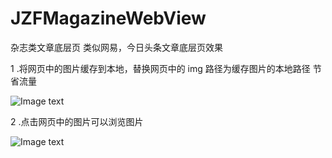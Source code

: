 # JZFMagazineWebView
杂志类文章底层页 类似网易，今日头条文章底层页效果

1 .将网页中的图片缓存到本地，替换网页中的 img 路径为缓存图片的本地路径 节省流量

![Image text](https://github.com/jzfjay/JZFMagazineWebView/blob/master/Screenshots/CC06B770-B7AB-492F-9A1A-DA340DD78EC4.png)

2 .点击网页中的图片可以浏览图片 

![Image text](https://github.com/jzfjay/JZFMagazineWebView/blob/master/Screenshots/132ECEC9-1BF4-4DCC-93AC-959C24AE1F10.png)

